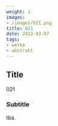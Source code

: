 ```yaml
---
weight: 1
images:
- /images/021.png
title: 021
date: 2023-03-07
tags:
- werke
- abstrakt
---
```


## Title
021

### Subtitle
tba.